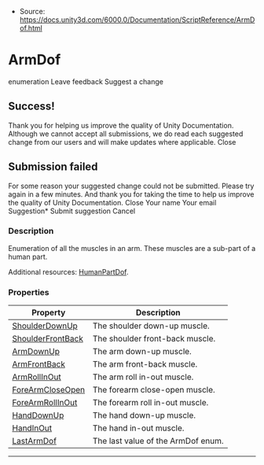 * Source: https://docs.unity3d.com/6000.0/Documentation/ScriptReference/ArmDof.html

# ArmDof
enumeration
Leave feedback
Suggest a change
## Success!
Thank you for helping us improve the quality of Unity Documentation. Although we cannot accept all submissions, we do read each suggested change from our users and will make updates where applicable.
Close
## Submission failed
For some reason your suggested change could not be submitted. Please <a>try again</a> in a few minutes. And thank you for taking the time to help us improve the quality of Unity Documentation.
Close
Your name Your email Suggestion* Submit suggestion
Cancel
### Description
Enumeration of all the muscles in an arm.
These muscles are a sub-part of a human part.  
  
Additional resources: [HumanPartDof](https://docs.unity3d.com/6000.0/Documentation/ScriptReference/HumanPartDof.html).
### Properties
Property | Description  
---|---  
[ShoulderDownUp](https://docs.unity3d.com/6000.0/Documentation/ScriptReference/ArmDof.ShoulderDownUp.html) | The shoulder down-up muscle.  
[ShoulderFrontBack](https://docs.unity3d.com/6000.0/Documentation/ScriptReference/ArmDof.ShoulderFrontBack.html) | The shoulder front-back muscle.  
[ArmDownUp](https://docs.unity3d.com/6000.0/Documentation/ScriptReference/ArmDof.ArmDownUp.html) | The arm down-up muscle.  
[ArmFrontBack](https://docs.unity3d.com/6000.0/Documentation/ScriptReference/ArmDof.ArmFrontBack.html) | The arm front-back muscle.  
[ArmRollInOut](https://docs.unity3d.com/6000.0/Documentation/ScriptReference/ArmDof.ArmRollInOut.html) | The arm roll in-out muscle.  
[ForeArmCloseOpen](https://docs.unity3d.com/6000.0/Documentation/ScriptReference/ArmDof.ForeArmCloseOpen.html) | The forearm close-open muscle.  
[ForeArmRollInOut](https://docs.unity3d.com/6000.0/Documentation/ScriptReference/ArmDof.ForeArmRollInOut.html) | The forearm roll in-out muscle.  
[HandDownUp](https://docs.unity3d.com/6000.0/Documentation/ScriptReference/ArmDof.HandDownUp.html) | The hand down-up muscle.  
[HandInOut](https://docs.unity3d.com/6000.0/Documentation/ScriptReference/ArmDof.HandInOut.html) | The hand in-out muscle.  
[LastArmDof](https://docs.unity3d.com/6000.0/Documentation/ScriptReference/ArmDof.LastArmDof.html) | The last value of the ArmDof enum.  
* * *
